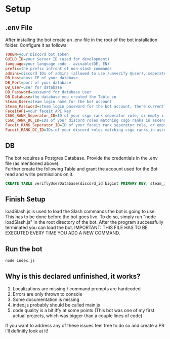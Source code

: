 # Setup
## .env File
After installing the bot create an .env file in the root of the bot installation folder.
Configure it as follows:
```ini
TOKEN=your Discord bot token
GUILD_ID=your Server ID (used for development)
language=your language code - avivable(DE, EN)
prefix=the prefix infront of non-slash commands
admins=discord IDs of admins (allowed to use /unverify @user), seperated by ','
DB_Host=host IP of your database
DB_Port=port of your database
DB_User=user for database
DB_Password=password for database user
DB_Database=the database you created the Table in
Steam_User=steam login name for the bot account
Steam_Password=steam login password for the bot account, there currently is no support for 2FA
FaceitAPI=your faceit API key
CSGO_RANK_Seperator_ID=ID of your csgo rank seperator role, or empty if you dont want to use seperators
CSGO_RANK_DC_ID=IDs of your discord roles matching csgo ranks in ascending order (id for unranked, id for s1, ..., id for global)
Faceit_RANK_Seperator_ID=ID of your faceit rank seperator role, or empty if you dont want to use serperators
Faceit_RANK_DC_ID=IDs of your discord roles matching csgo ranks in ascending order(id for level 1, id for level 2, ..., id for level 10)
```
## DB
The bot requires a Postgres Database. Provide the credentials in the .env file (as mentioned above).\
Further create the following Table and grant the account used for the Bot read and write permissions on it.
```sql
CREATE TABLE veriflyUserDatabase(discord_id bigint PRIMARY KEY, steam_id bigint DEFAULT NULL, faceit_id text DEFAULT NULL, status text DEFAULT 'user' check(status IN('user', 'mod')))
```
## Finish Setup
 loadSlash.js is used to load the Slash commands the bot is going to use. This has to be done before the bot goes live.
 To do so, simply run "node loadSlash.js" in the root directory of the bot. After the program successfully terminated you can load the bot.
 IMPORTANT: THIS FILE HAS TO BE EXECUTED EVERY TIME YOU ADD A NEW COMMAND.
 
## Run the bot
 ```bash
 node index.js
 ```

## Why is this declared unfinished, it works?
 1. Localizations are missing / command prompts are hardcoded
 2. Errors are only thrown to console
 3. Some documentation is missing
 4. index.js probably should be called main.js
 5. code quality is a bit iffy at some points (This bot was one of my first actual projects, which was bigger than a couple lines of code)
 
 If you want to address any of these issues feel free to do so and create a PR i'll definitly look at it!
